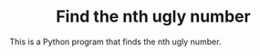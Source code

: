 <h1 align="center"> Find the nth ugly number </h1>

<p align="justify">
This is a Python program that finds the nth ugly number.
</p>
